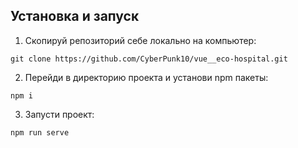 ## Установка и запуск
1. Скопируй репозиторий себе локально на компьютер:
```
git clone https://github.com/CyberPunk10/vue__eco-hospital.git
```

2. Перейди в директорию проекта и установи npm пакеты:
```
npm i
```

3. Запусти проект:
```
npm run serve
```
